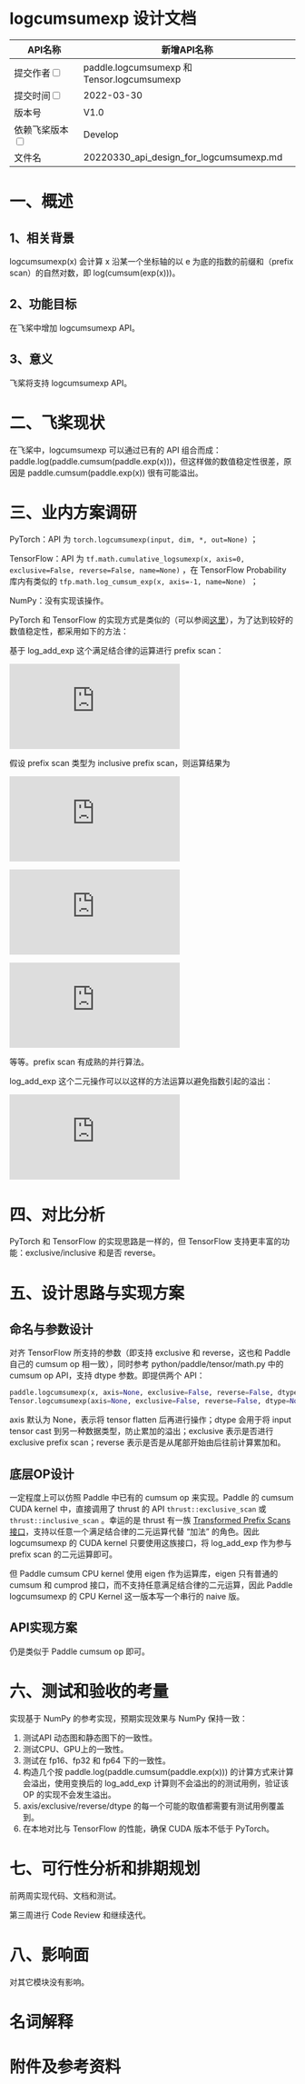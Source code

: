 # logcumsumexp 设计文档

| API名称                                                      | 新增API名称                                 |
| ------------------------------------------------------------ | ------------------------------------------- |
| 提交作者<input type="checkbox" class="rowselector hidden">   | paddle.logcumsumexp 和 Tensor.logcumsumexp  |
| 提交时间<input type="checkbox" class="rowselector hidden">   | 2022-03-30                                  |
| 版本号                                                       | V1.0                                        |
| 依赖飞桨版本<input type="checkbox" class="rowselector hidden"> | Develop                                     |
| 文件名                                                       | 20220330_api_design_for_logcumsumexp.md<br> |


# 一、概述

## 1、相关背景

logcumsumexp(x) 会计算 x 沿某一个坐标轴的以 e 为底的指数的前缀和（prefix scan）的自然对数，即 log(cumsum(exp(x)))。

## 2、功能目标

在飞桨中增加 logcumsumexp API。

## 3、意义

飞桨将支持 logcumsumexp API。

# 二、飞桨现状

在飞桨中，logcumsumexp 可以通过已有的 API 组合而成：paddle.log(paddle.cumsum(paddle.exp(x)))，但这样做的数值稳定性很差，原因是 paddle.cumsum(paddle.exp(x)) 很有可能溢出。


# 三、业内方案调研

PyTorch：API 为 `torch.logcumsumexp(input, dim, *, out=None)` ；

TensorFlow：API 为 `tf.math.cumulative_logsumexp(x, axis=0, exclusive=False, reverse=False, name=None)` ，在 TensorFlow Probability 库内有类似的 `tfp.math.log_cumsum_exp(x, axis=-1, name=None) `；

NumPy：没有实现该操作。

PyTorch 和 TensorFlow 的实现方式是类似的（可以参阅[这里](https://github.com/pytorch/pytorch/blob/master/aten/src/ATen/native/cpu/ReduceOpsKernel.cpp#L128)），为了达到较好的数值稳定性，都采用如下的方法：

基于 log_add_exp 这个满足结合律的运算进行 prefix scan：

![img](https://latex.codecogs.com/gif.latex?%5Clarge%20log%5C_add%5C_exp%28x_1%2C%20x_2%29%20%3D%20log%28exp%28x_1%29%20&plus;%20exp%28x_2%29%29)

假设 prefix scan 类型为 inclusive prefix scan，则运算结果为

![img](https://latex.codecogs.com/gif.latex?%5Clarge%20y_1%20%3D%20x_1)

![img](https://latex.codecogs.com/gif.latex?%5Clarge%20y_2%20%3D%20log%5C_add%5C_exp%28y_1%2C%20x_2%29%20%3D%20log%28exp%28x_1%29%20&plus;%20exp%28x_2%29%29)

![img](https://latex.codecogs.com/gif.latex?%5Clarge%20%5Cbegin%7Balign*%7D%20y_3%20%26%3D%20log%5C_add%5C_exp%28y_2%2C%20x_3%29%20%5C%5C%20%26%3D%20log%28exp%28log%28exp%28x_1%29%20&plus;%20exp%28x_2%29%29%29%20&plus;%20exp%28x_3%29%29%20%5C%5C%20%26%3D%20log%28exp%28x_1%29%20&plus;%20exp%28x_2%29%20&plus;%20exp%28x_3%29%29%20%5Cend%7Balign*%7D)

等等。prefix scan 有成熟的并行算法。

log_add_exp 这个二元操作可以以这样的方法运算以避免指数引起的溢出：

![This is the rendered form of the equation. You can not edit this directly. Right click will give you the option to save the image, and in most browsers you can drag the image onto your desktop or another program.](https://latex.codecogs.com/gif.latex?%5Clarge%20%5Cbegin%7Balign*%7D%20log%5C_add%5C_exp%28x%2C%20y%29%20%26%3D%20log%28exp%28x%29%20&plus;%20exp%28y%29%29%20%5C%5C%20%26%3D%20log%281%20&plus;%20exp%28min%28x%2C%20y%29%20-%20max%28x%2C%20y%29%29%29%20&plus;%20max%28x%2C%20y%29%20%5Cend%7Balign*%7D)



# 四、对比分析

PyTorch 和 TensorFlow 的实现思路是一样的，但 TensorFlow 支持更丰富的功能：exclusive/inclusive 和是否 reverse。

# 五、设计思路与实现方案

## 命名与参数设计

对齐 TensorFlow 所支持的参数（即支持 exclusive 和 reverse，这也和 Paddle 自己的 cumsum op 相一致），同时参考 python/paddle/tensor/math.py 中的 cumsum op API，支持 dtype 参数。即提供两个 API：

```python
paddle.logcumsumexp(x, axis=None, exclusive=False, reverse=False, dtype=None, name=None)
Tensor.logcumsumexp(axis=None, exclusive=False, reverse=False, dtype=None, name=None)

```

axis 默认为 None，表示将 tensor flatten 后再进行操作；dtype 会用于将 input tensor cast 到另一种数据类型，防止累加的溢出；exclusive 表示是否进行 exclusive prefix scan；reverse 表示是否是从尾部开始由后往前计算累加和。

## 底层OP设计

一定程度上可以仿照 Paddle 中已有的 cumsum op 来实现。Paddle 的 cumsum CUDA kernel 中，直接调用了 thrust 的 API `thrust::exclusive_scan` 或 `thrust::inclusive_scan` 。幸运的是 thrust 有一族 [Transformed Prefix Scans 接口](https://thrust.github.io/doc/group__transformed__prefixsums.html)，支持以任意一个满足结合律的二元运算代替 “加法” 的角色。因此 logcumsumexp 的 CUDA kernel 只要使用这族接口，将 log_add_exp 作为参与 prefix scan 的二元运算即可。

但 Paddle cumsum CPU kernel 使用 eigen 作为运算库，eigen 只有普通的 cumsum 和 cumprod 接口，而不支持任意满足结合律的二元运算，因此 Paddle logcumsumexp 的 CPU Kernel 这一版本写一个串行的 naive 版。

## API实现方案

仍是类似于 Paddle cumsum op 即可。

# 六、测试和验收的考量

实现基于 NumPy 的参考实现，预期实现效果与 NumPy 保持一致：

1. 测试API 动态图和静态图下的一致性。
2. 测试CPU、GPU上的一致性。
3. 测试在 fp16、fp32 和 fp64 下的一致性。
4. 构造几个按 paddle.log(paddle.cumsum(paddle.exp(x))) 的计算方式来计算会溢出，使用变换后的 log_add_exp 计算则不会溢出的的测试用例，验证该 OP 的实现不会发生溢出。
5. axis/exclusive/reverse/dtype 的每一个可能的取值都需要有测试用例覆盖到。
6. 在本地对比与 TensorFlow 的性能，确保 CUDA 版本不低于 PyTorch。

# 七、可行性分析和排期规划

前两周实现代码、文档和测试。

第三周进行 Code Review 和继续迭代。

# 八、影响面

对其它模块没有影响。

# 名词解释

# 附件及参考资料
